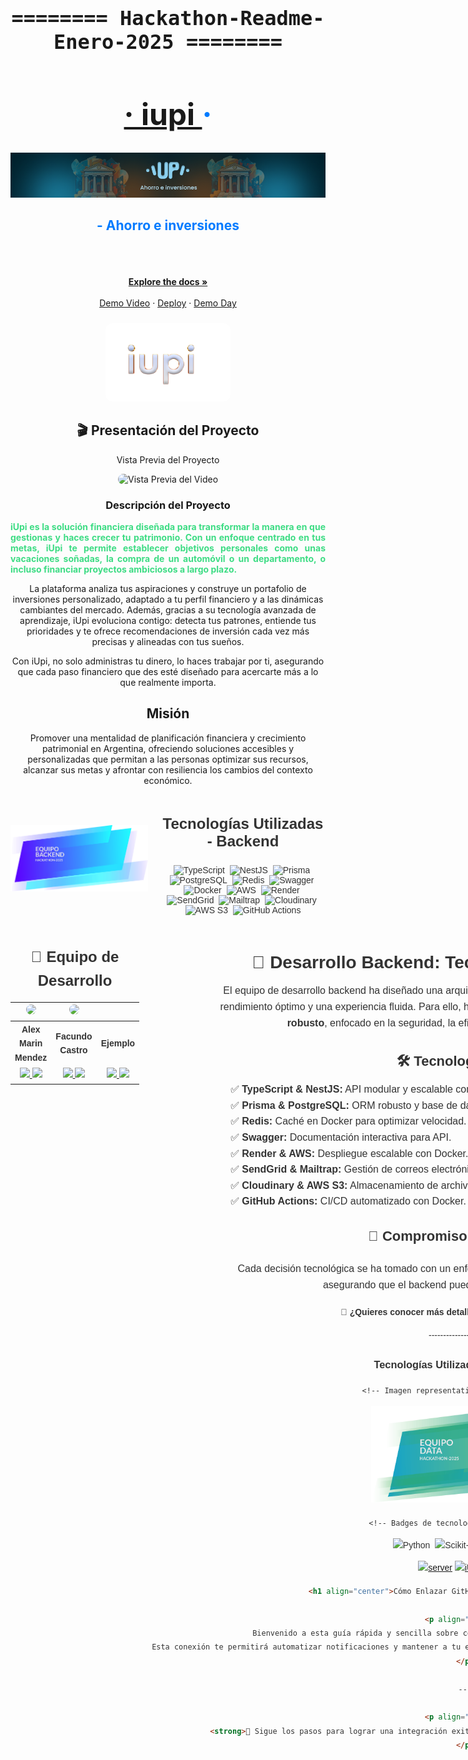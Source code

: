 <div align="center" style="font-family: 'Fira Code', monospace; font-size: 2rem;">
    <h4>======== Hackathon-Readme-Enero-2025 ========</h4>
</div>
<h1 align="center" style="color: #007bff; font-size: 3rem;"> 
<a href="https://iupi-fintech-nine.vercel.app/auth">· iupi </a> ·</h1>
<div align="center">  </div>
<!-- HEADER -->
<div align="center" width="100">
  <img src="https://github.com/No-Country-simulation/h4-05-fintech/blob/70ea30f0b72cd56b4107086613e518a59149a384/img/portada.png"
  alt="header"/>
</div>

<h2 align="center" style="color: #007bff;">- Ahorro e inversiones</h1><div align="center">
<br />
<!-- Espaciador adicional para mantener la estructura limpia -->
<div align="center">
<br />
</div>

<!-- Sección de enlaces destacados y recursos visuales -->
<br />
<a href="https://drive.google.com/drive/folders/1-dWnkU2_lItQym67uMMjzyHib0sHOiKL"><strong>Explore the docs »</strong></a>
<br />
<br />
<a href="https://drive.google.com/drive/folders/1-dWnkU2_lItQym67uMMjzyHib0sHOiKL">Demo Video</a>
·
<a href="https://iupi-fintech-nine.vercel.app/auth">Deploy</a>
·
<a href="https://drive.google.com/drive/folders/1-dWnkU2_lItQym67uMMjzyHib0sHOiKL">Demo Day</a>
</p>
</div>

<!-- Logo del proyecto con tamaño ajustado y alineación centrada -->
<div align="center">
  <p style="color: #007bff; font-weight: bold; font-size: 24px;"> 
  </p>
  <p align="center">
    <img src="https://github.com/No-Country-simulation/h4-05-fintech/blob/ee3d416d29ad343a50605e62f852adf61538d726/img/logo-iupi.png" 
         alt="Logo Iupi" 
         width="200" 
         height="auto"
         style="max-width: 100%; border-radius: 10px;">
  </p>
</div>
<div align="center">
  <p style="color: #007bff; font-weight: bold; font-size: 24px;">
  <!-- Imagen destacada o representativa del proyecto -->
  <!--<p align="center">
    <img src="https://github.com/No-Country-simulation/h4-05-fintech/blob/ee3d416d29ad343a50605e62f852adf61538d726/img/logo-iupi.png" /
  </p>
</div>

<!-- Sección de presentación en video del proyecto -->
<div>
  <!-- Título de la sección con un icono representativo -->
  <h2>🎬 Presentación del Proyecto</h2>

  <p>
    <!-- Descripción breve o introducción opcional -->
    Vista Previa del Proyecto
  </p>

  <!-- Imagen/GIF que muestra una vista previa del video -->
  <img src="https://github.com/No-Country-simulation/h4-05-fintech/blob/54e1cb9da97b4dbf3674c5f3aa5374520e4ca5ce/img/demo-video-toma%201000-diego-VEED.gif" 
       alt="Vista Previa del Video" 
       style="max-width: 100%; border-radius: 10px;">
</div>

<!-- PARTE 4 -->                        

<!-- Sección: Descripción del Proyecto -->
<div align="center">
  
  <!-- Título de la sección -->
  <h3>Descripción del Proyecto</h3>

  <!-- Párrafo con la descripción del proyecto -->
  <p style="max-width: 800px; text-align: justify; color: #3DDC84; font-weight: bold;">
    iUpi es la solución financiera diseñada para transformar la manera en que gestionas y haces crecer tu patrimonio. Con un enfoque centrado en tus metas, iUpi te permite establecer objetivos personales como unas vacaciones soñadas, la compra de un automóvil o un departamento, o incluso financiar proyectos ambiciosos a largo plazo.

La plataforma analiza tus aspiraciones y construye un portafolio de inversiones personalizado, adaptado a tu perfil financiero y a las dinámicas cambiantes del mercado. Además, gracias a su tecnología avanzada de aprendizaje, iUpi evoluciona contigo: detecta tus patrones, entiende tus prioridades y te ofrece recomendaciones de inversión cada vez más precisas y alineadas con tus sueños.

Con iUpi, no solo administras tu dinero, lo haces trabajar por ti, asegurando que cada paso financiero que des esté diseñado para acercarte más a lo que realmente importa.
  </p>

<!-- Sección: Misión -->
<!-- Descripción: Define el propósito central de la organización, enfocándose en la planificación financiera y el crecimiento patrimonial en Argentina. -->
<section style="text-align: center; max-width: 800px; margin: 0 auto;">
    <h2>Misión</h2>
    <p>
        Promover una mentalidad de planificación financiera y crecimiento patrimonial en Argentina, 
        ofreciendo soluciones accesibles y personalizadas que permitan a las personas optimizar sus 
        recursos, alcanzar sus metas y afrontar con resiliencia los cambios del contexto económico.
    </p>
</section>

</div>

<!-- Sección: Tecnologías Utilizadas - Backend -->
<!-- Descripción: Muestra las tecnologías empleadas en el desarrollo del backend con una imagen de presentación alineada a la izquierda y tipografía legible y elegante. -->

<!-- Importar la fuente Poppins desde Google Fonts -->
<link href="https://fonts.googleapis.com/css2?family=Poppins:wght@300;400;600&display=swap" rel="stylesheet">

<section style="
    display: flex; 
    align-items: center; 
    max-width: 900px; 
    margin: 0 auto; 
    text-align: left; 
    font-family: 'Poppins', sans-serif;
    color: #333;
">
<!-- Imagen representativa del backend alineada a la izquierda -->
    <div style="flex: 0 0 220px; margin-right: 20px;">
        <img src="https://github.com/No-Country-simulation/h4-05-fintech/blob/ee565296d5ebd0143d3ac688d049717482945033/img/BACK.png" 
             alt="Imagen representativa del backend" width="220">
    </div>
<!-- Contenido de Tecnologías -->
    <div style="flex: 1;">
        <h3 style="text-align: center; font-weight: 600; font-size: 24px;">Tecnologías Utilizadas - Backend</h3>
<!-- Badges de tecnologías actualizadas -->
        <p style="text-align: center;">
            <img src="https://img.shields.io/badge/-TypeScript-007ACC?style=flat&logo=typescript&logoColor=white" alt="TypeScript">&nbsp;
            <img src="https://img.shields.io/badge/-NestJS-E0234E?style=flat&logo=nestjs&logoColor=white" alt="NestJS">&nbsp;
            <img src="https://img.shields.io/badge/-Prisma-2D3748?style=flat&logo=prisma&logoColor=white" alt="Prisma">&nbsp;
            <img src="https://img.shields.io/badge/-PostgreSQL-4169E1?style=flat&logo=postgresql&logoColor=white" alt="PostgreSQL">&nbsp;
            <img src="https://img.shields.io/badge/-Redis-DC382D?style=flat&logo=redis&logoColor=white" alt="Redis">&nbsp;
            <img src="https://img.shields.io/badge/-Swagger-85EA2D?style=flat&logo=swagger&logoColor=white" alt="Swagger">&nbsp;
            <img src="https://img.shields.io/badge/-Docker-2496ED?style=flat&logo=docker&logoColor=white" alt="Docker">&nbsp;
            <img src="https://img.shields.io/badge/-AWS-232F3E?style=flat&logo=amazon-aws&logoColor=white" alt="AWS">&nbsp;
            <img src="https://img.shields.io/badge/-Render-46E3B7?style=flat&logo=render&logoColor=white" alt="Render">&nbsp;
            <img src="https://img.shields.io/badge/-SendGrid-0080FF?style=flat&logo=sendgrid&logoColor=white" alt="SendGrid">&nbsp;
            <img src="https://img.shields.io/badge/-Mailtrap-000000?style=flat&logo=mailtrap&logoColor=white" alt="Mailtrap">&nbsp;
            <img src="https://img.shields.io/badge/-Cloudinary-FAB005?style=flat&logo=cloudinary&logoColor=white" alt="Cloudinary">&nbsp;
            <img src="https://img.shields.io/badge/-AWS S3-569A31?style=flat&logo=amazonaws&logoColor=white" alt="AWS S3">&nbsp;
            <img src="https://img.shields.io/badge/-GitHub Actions-2088FF?style=flat&logo=github-actions&logoColor=white" alt="GitHub Actions">
        </p>
</section>

<!-- Importar la fuente Poppins desde Google Fonts -->
<link href="https://fonts.googleapis.com/css2?family=Poppins:wght@300;400;600&display=swap" rel="stylesheet">

<!-- Contenedor principal con diseño en dos columnas -->
<section style="
    display: flex; 
    justify-content: space-between; 
    align-items: flex-start; 
    max-width: 1200px; 
    margin: 0 auto; 
    font-family: 'Poppins', sans-serif;
    color: #333;
    line-height: 1.6;
">
<!-- Tabla de Perfiles (A la Izquierda) -->
    <div style="flex: 1; text-align: left;">
        <h2 style="font-weight: 600; font-size: 24px; margin-bottom: 10px; text-align: center;">
            👥 Equipo de Desarrollo
        </h2>

 <table style="width: 100%; text-align: center; border-collapse: collapse;">
            <thead>
                <tr>
                    <th>
                        <img src="https://avatars.githubusercontent.com/u/77815088?v=4" width="120" style="border-radius: 50%;">
                    </th>
                    <th>
                        <img src="https://media.licdn.com/dms/image/v2/D4D35AQHyuUYC98fFjA/profile-framedphoto-shrink_800_800/profile-framedphoto-shrink_800_800/0/1714351837610?e=1738634400&v=beta&t=femcoeZhqSI1adaMKwSfYZI8Ahhphvr42QweT1LerMQ" width="120" style="border-radius: 50%;">
                    </th>
                    <th>
                        <img src="" width="120" style="border-radius: 50%;">
                    </th>
                </tr>
            </thead>
            <tbody>
                <tr>
                    <td><strong>Alex Marin Mendez</strong></td>
                    <td><strong>Facundo Castro</strong></td>
                    <td><strong>Ejemplo</strong></td>
                </tr>
                <tr>
                    <td>
                        <a href="https://github.com/alexmarinmendez">
                            <img src="https://raw.githubusercontent.com/LionelStaricoff/c16-84-ft-java/615dd2bb3247fd67184c5c9a3c0ff80d58c8da9f/proyecto/github.svg" style="max-width: 40px;">
                        </a>
                        <a href="https://www.linkedin.com/in/alexmarinmendez/" rel="nofollow">
                            <img src="https://raw.githubusercontent.com/LionelStaricoff/c16-84-ft-java/615dd2bb3247fd67184c5c9a3c0ff80d58c8da9f/proyecto/linkedin.svg" style="max-width: 40px;">
                        </a>
                    </td>
                    <td>
                        <a href="https://github.com/schweigenderFlugel">
                            <img src="https://raw.githubusercontent.com/LionelStaricoff/c16-84-ft-java/615dd2bb3247fd67184c5c9a3c0ff80d58c8da9f/proyecto/github.svg" style="max-width: 40px;">
                        </a>
                        <a href="https://www.linkedin.com/in/facundo-castro-87b864234" rel="nofollow">
                            <img src="https://raw.githubusercontent.com/LionelStaricoff/c16-84-ft-java/615dd2bb3247fd67184c5c9a3c0ff80d58c8da9f/proyecto/linkedin.svg" style="max-width: 40px;">
                        </a>
                    </td>
                    <td>
                        <a href="ejemplo aqui">
                            <img src="https://raw.githubusercontent.com/LionelStaricoff/c16-84-ft-java/615dd2bb3247fd67184c5c9a3c0ff80d58c8da9f/proyecto/github.svg" style="max-width: 40px;">
                        </a>
                        <a href="ejemplo aqui" rel="nofollow">
                            <img src="https://raw.githubusercontent.com/LionelStaricoff/c16-84-ft-java/615dd2bb3247fd67184c5c9a3c0ff80d58c8da9f/proyecto/linkedin.svg" style="max-width: 40px;">
                        </a>
                    </td>
                </tr>
            </tbody>
        </table>
    </div>
<!-- Sección de Tecnologías (A la Derecha) -->
    <div style="flex: 1; text-align: center; padding-left: 20px;">
        <h2 style="font-weight: 600; font-size: 28px; margin-bottom: 10px;">
            🚀 Desarrollo Backend: Tecnologías Implementadas
        </h2>

<p style="font-size: 16px; font-weight: 300; max-width: 800px; margin: 0 auto 20px;">
            El equipo de desarrollo backend ha diseñado una arquitectura sólida, escalable y eficiente para 
            garantizar un rendimiento óptimo y una experiencia fluida. Para ello, hemos seleccionado un 
            <strong>stack tecnológico moderno y robusto</strong>, enfocado en la seguridad, la eficiencia y 
            la facilidad de mantenimiento.
        </p>

<h3 style="font-weight: 600; font-size: 22px; margin-bottom: 15px;">
            🛠️ Tecnologías Clave
        </h3>

<ul style="list-style: none; padding: 0; text-align: left; max-width: 750px; margin: 0 auto; font-size: 16px;">
            <li>✅ <strong>TypeScript & NestJS:</strong> API modular y escalable con Express.</li>
            <li>✅ <strong>Prisma & PostgreSQL:</strong> ORM robusto y base de datos en AWS.</li>
            <li>✅ <strong>Redis:</strong> Caché en Docker para optimizar velocidad.</li>
            <li>✅ <strong>Swagger:</strong> Documentación interactiva para API.</li>
            <li>✅ <strong>Render & AWS:</strong> Despliegue escalable con Docker.</li>
            <li>✅ <strong>SendGrid & Mailtrap:</strong> Gestión de correos electrónicos.</li>
            <li>✅ <strong>Cloudinary & AWS S3:</strong> Almacenamiento de archivos.</li>
            <li>✅ <strong>GitHub Actions:</strong> CI/CD automatizado con Docker.</li>
        </ul>

<h3 style="font-weight: 600; font-size: 22px; margin-top: 25px;">
            📌 Compromiso con la calidad
        </h3>

 <p style="font-size: 16px; font-weight: 300; max-width: 800px; margin: 0 auto 20px;">
            Cada decisión tecnológica se ha tomado con un enfoque en la <strong>eficiencia, escalabilidad y seguridad</strong>, 
            asegurando que el backend pueda adaptarse a futuras mejoras.
        </p>

<p style="margin-top: 20px;">
            📖 <strong>¿Quieres conocer más detalles sobre la implementación?</strong>
        </p>
-------------------------
<!-- Sección: Tecnologías Utilizadas - Data Science -->
<!-- Descripción: Muestra las tecnologías empleadas en el desarrollo de Data Science del proyecto. -->

<section style="text-align: center; max-width: 900px; margin: 0 auto;">
    <h3>Tecnologías Utilizadas - Data Science</h3>

    <!-- Imagen representativa de Data Science -->
<p>
        <img src="https://github.com/No-Country-simulation/h4-05-fintech/blob/47387bd46cce6f21f8c2107f2f2eb8d58e78a579/img/Recurso%2032%404x-8.png" 
             alt="Imagen representativa de Data Science" width="300">
    </p>

    <!-- Badges de tecnologías actualizadas -->
<p>
        <img src="https://img.shields.io/badge/-Python-3776AB?style=flat&logo=python&logoColor=white" alt="Python">&nbsp;
        <img src="https://img.shields.io/badge/-Scikit--Learn-F7931E?style=flat&logo=scikit-learn&logoColor=white" alt="Scikit-Learn">&nbsp;
        <img src="https://img.shields.io/badge/-FastAPI-009688?style=flat&logo=fastapi&logoColor=white" alt="FastAPI">
    </p>
</section>








[![server](https://github.com/No-Country-simulation/h4-05-fintech/actions/workflows/server.yml/badge.svg)](https://github.com/No-Country-simulation/h4-05-fintech/actions/workflows/server.yml)
[![iUPi-.fintech](https://img.shields.io/endpoint?url=https://cloud.cypress.io/badge/simple/pdsjfm&style=flat&logo=cypress)](https://cloud.cypress.io/projects/pdsjfm/runs)

```markdown
<h1 align="center">Cómo Enlazar GitHub con tu Servidor de Discord</h1>

<p align="center">
Bienvenido a esta guía rápida y sencilla sobre cómo integrar GitHub con tu servidor de Discord.
Esta conexión te permitirá automatizar notificaciones y mantener a tu equipo informado sobre actualizaciones de repositorios en tiempo real.
</p>

---

<p align="center">
<strong>🔗 Sigue los pasos para lograr una integración exitosa y mejorar la colaboración en tus proyectos.</strong>
</p>

```

